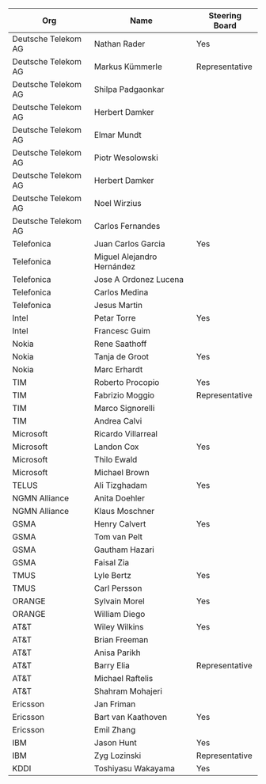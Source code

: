 
| Org                    | Name                                                | Steering Board |
| -----------------------| ----------------------------------------------------|----------------|
| Deutsche Telekom AG   | Nathan Rader| Yes |
| Deutsche Telekom AG   | Markus Kümmerle | Representative |
| Deutsche Telekom AG   | Shilpa Padgaonkar ||
| Deutsche Telekom AG   | Herbert Damker ||
| Deutsche Telekom AG   | Elmar Mundt ||
| Deutsche Telekom AG   | Piotr Wesolowski ||
| Deutsche Telekom AG   | Herbert Damker ||
| Deutsche Telekom AG   | Noel Wirzius ||
| Deutsche Telekom AG   | Carlos Fernandes ||
| Telefonica   | Juan Carlos Garcia | Yes |
| Telefonica   | Miguel Alejandro Hernández ||
| Telefonica   | Jose A Ordonez Lucena ||
| Telefonica | Carlos Medina ||
| Telefonica | Jesus Martin ||
| Intel | Petar Torre | Yes |
| Intel | Francesc Guim ||
| Nokia | Rene Saathoff ||
| Nokia | Tanja de Groot |Yes|
| Nokia | Marc Erhardt ||
| TIM | Roberto Procopio |Yes|
| TIM | Fabrizio Moggio | Representative |
| TIM | Marco Signorelli ||
| TIM | Andrea Calvi ||
| Microsoft | Ricardo Villarreal ||
| Microsoft | Landon Cox |Yes|
| Microsoft | Thilo Ewald ||
| Microsoft | Michael Brown ||
| TELUS | Ali Tizghadam | Yes |
| NGMN Alliance | Anita Doehler ||
| NGMN Alliance | Klaus Moschner ||
| GSMA | Henry Calvert |Yes|
| GSMA | Tom van Pelt ||
| GSMA | Gautham Hazari ||
| GSMA | Faisal Zia ||
| TMUS | Lyle Bertz | Yes |
| TMUS | Carl Persson ||
| ORANGE | Sylvain Morel |Yes|
| ORANGE | William Diego ||
| AT&T | Wiley Wilkins | Yes |
| AT&T | Brian Freeman ||
| AT&T | Anisa Parikh ||
| AT&T | Barry Elia |Representative|
| AT&T | Michael Raftelis ||
| AT&T | Shahram Mohajeri ||
|Ericsson | Jan Friman ||
|Ericsson | Bart van Kaathoven |Yes|
|Ericsson | Emil Zhang ||
| IBM | Jason Hunt | Yes |
| IBM | Zyg Lozinski | Representative |
| KDDI | Toshiyasu Wakayama | Yes |
